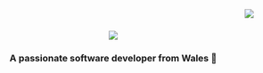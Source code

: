 <img align="right" src="https://visitor-badge.laobi.icu/badge?page_id=sd-powell.sd-powell"/>

<h1 align="center">
    <img src="https://readme-typing-svg.herokuapp.com/?font=Righteous&size=35&center=true&vCenter=true&width=500&height=70&duration=4000&lines=Hi+There!+👋;+I'm+Steve+Powell!;" />
</h1>

<h3 align="center">A passionate software developer from Wales 🏴󠁧󠁢󠁷󠁬󠁳󠁿</h3>

<!--
**sd-powell/sd-powell** is a ✨ _special_ ✨ repository because its `README.md` (this file) appears on your GitHub profile.

Here are some ideas to get you started:

- 🔭 I’m currently working on ...
- 🌱 I’m currently learning ...
- 👯 I’m looking to collaborate on ...
- 🤔 I’m looking for help with ...
- 💬 Ask me about ...
- 📫 How to reach me: ...
- 😄 Pronouns: ...
- ⚡ Fun fact: ...
-->
